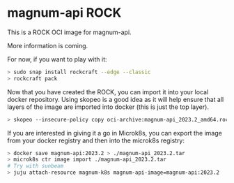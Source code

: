 # magnum-api ROCK

This is a ROCK OCI image for magnum-api.

More information is coming.

For now, if you want to play with it:

```bash
> sudo snap install rockcraft --edge --classic
> rockcraft pack
```

Now that you have created the ROCK, you can import it into
your local docker repository. Using skopeo is a good idea as
it will help ensure that all layers of the image are imported
into docker (this is just the top layer).

```bash
> skopeo --insecure-policy copy oci-archive:magnum-api_2023.2_amd64.rock docker-daemon:magnum-api:2023.2
```

If you are interested in giving it a go in Microk8s, you can
export the image from your docker registry and then into the
microk8s registry:

```bash
> docker save magnum-api:2023.2 > ./magnum-api_2023.2.tar
> microk8s ctr image import ./magnum-api_2023.2.tar
# Try with sunbeam
> juju attach-resource magnum-k8s magnum-api-image=magnum-api:2023.2
```
